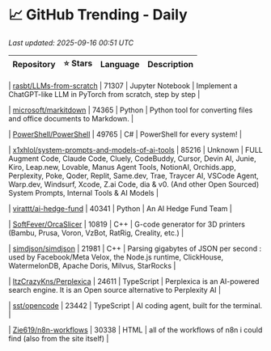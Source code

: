 # 📈 GitHub Trending - Daily

_Last updated: 2025-09-16 00:51 UTC_

| Repository | ⭐ Stars | Language | Description |
|------------|--------:|----------|-------------|

| [rasbt/LLMs-from-scratch](https://github.com/rasbt/LLMs-from-scratch) | 71307 | Jupyter Notebook | Implement a ChatGPT-like LLM in PyTorch from scratch, step by step |

| [microsoft/markitdown](https://github.com/microsoft/markitdown) | 74365 | Python | Python tool for converting files and office documents to Markdown. |

| [PowerShell/PowerShell](https://github.com/PowerShell/PowerShell) | 49765 | C# | PowerShell for every system! |

| [x1xhlol/system-prompts-and-models-of-ai-tools](https://github.com/x1xhlol/system-prompts-and-models-of-ai-tools) | 85216 | Unknown | FULL Augment Code, Claude Code, Cluely, CodeBuddy, Cursor, Devin AI, Junie, Kiro, Leap.new, Lovable, Manus Agent Tools, NotionAI, Orchids.app, Perplexity, Poke, Qoder, Replit, Same.dev, Trae, Traycer AI, VSCode Agent, Warp.dev, Windsurf, Xcode, Z.ai Code, dia & v0. (And other Open Sourced) System Prompts, Internal Tools & AI Models |

| [virattt/ai-hedge-fund](https://github.com/virattt/ai-hedge-fund) | 40341 | Python | An AI Hedge Fund Team |

| [SoftFever/OrcaSlicer](https://github.com/SoftFever/OrcaSlicer) | 10819 | C++ | G-code generator for 3D printers (Bambu, Prusa, Voron, VzBot, RatRig, Creality, etc.) |

| [simdjson/simdjson](https://github.com/simdjson/simdjson) | 21981 | C++ | Parsing gigabytes of JSON per second : used by Facebook/Meta Velox, the Node.js runtime, ClickHouse, WatermelonDB, Apache Doris, Milvus, StarRocks |

| [ItzCrazyKns/Perplexica](https://github.com/ItzCrazyKns/Perplexica) | 24611 | TypeScript | Perplexica is an AI-powered search engine. It is an Open source alternative to Perplexity AI |

| [sst/opencode](https://github.com/sst/opencode) | 23442 | TypeScript | AI coding agent, built for the terminal. |

| [Zie619/n8n-workflows](https://github.com/Zie619/n8n-workflows) | 30338 | HTML | all of the workflows of n8n i could find (also from the site itself) |
